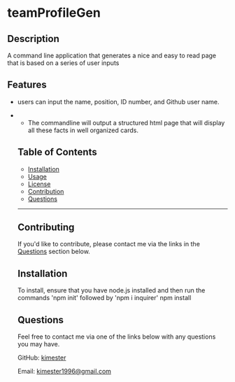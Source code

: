 # teamProfileGen

  
  ## Description 
  A command line application that generates a nice and easy to read page that is based on a series of user inputs
  
  ## Features
  - users can input the name, position, ID number, and Github user name.
- 
  - The commandline will output a structured html page that will display all these facts in well organized cards. 

  ## Table of Contents
  * [Installation](#installation)
  * [Usage](#usage)
  * [License](#license)
  * [Contribution](#contribution)
  * [Questions](#questions)

  ---

  ## Contributing
  If you'd like to contribute, please contact me via the links in the [Questions](#questions) section below.
  

  ## Installation
  
  To install, ensure that you have node.js installed and then run the commands 'npm init' followed by 'npm i inquirer'
   npm install
  
  ## Questions
        
  Feel free to contact me via one of the links below with any questions you may have.

  GitHub: [kimester](https://github.com/kimester)

  Email: [kimester1996@gmail.com](mailto:kimester1996@gmail.com)

